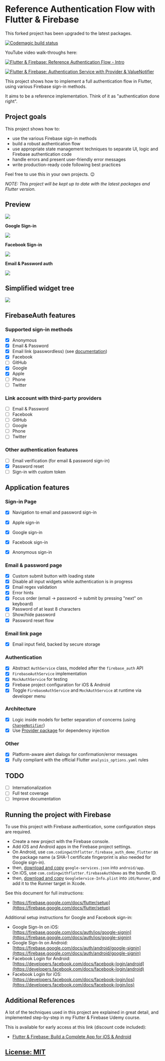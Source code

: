 # Reference Authentication Flow with Flutter & Firebase

This forked project has been upgraded to the latest packages.

[![Codemagic build status](https://api.codemagic.io/apps/5d8e174b125acf001aca4a45/5d8e174b125acf001aca4a44/status_badge.svg)](https://codemagic.io/apps/5d8e174b125acf001aca4a45/5d8e174b125acf001aca4a44/latest_build)

YouTube video walk-throughs here: 

[![Flutter & Firebase: Reference Authentication Flow - Intro](media/firebase-auth-banner-youtube.png)](https://youtu.be/-Za1MspEt5I)

[![Flutter & Firebase: Authentication Service with Provider & ValueNotifier](media/firebase-auth-service-provider-banner-youtube.png)](https://youtu.be/MjY1_LaXyd8)

This project shows how to implement a full authentication flow in Flutter, using various Firebase sign-in methods.

It aims to be a reference implementation. Think of it as "authentication done right".

## Project goals

This project shows how to:

- use the various Firebase sign-in methods
- build a robust authentication flow
- use appropriate state management techniques to separate UI, logic and Firebase authentication code
- handle errors and present user-friendly error messages
- write production-ready code following best practices

Feel free to use this in your own projects. 😉

_NOTE: This project will be kept up to date with the latest packages and Flutter version._

## Preview

![](media/firebase-auth-screens.png)

**Google Sign-in**

![](media/google-sign-in.gif)

**Facebook Sign-in**

![](media/facebook-sign-in.gif)

**Email & Password auth**

![](media/email-password-sign-in.gif)

## Simplified widget tree

![](media/simplified-widget-tree.png)

## FirebaseAuth features

### Supported sign-in methods

- [x] Anonymous
- [x] Email & Password
- [x] Email link (passwordless) (see [documentation](docs/sign-in-email-link.md))
- [x] Facebook
- [ ] GitHub
- [x] Google
- [x] Apple
- [ ] Phone
- [ ] Twitter

### Link account with third-party providers

- [ ] Email & Password
- [ ] Facebook
- [ ] GitHub
- [ ] Google
- [ ] Phone
- [ ] Twitter

### Other authentication features

- [ ] Email verification (for email & password sign-in)
- [x] Password reset
- [ ] Sign-in with custom token

## Application features

### Sign-in Page

- [x] Navigation to email and password sign-in
- [x] Apple sign-in
- [x] Google sign-in
- [x] Facebook sign-in
- [x] Anonymous sign-in


### Email & password page

- [x] Custom submit button with loading state
- [x] Disable all input widgets while authentication is in progress
- [x] Email regex validation
- [x] Error hints
- [x] Focus order (email -> password -> submit by pressing "next" on keyboard)
- [x] Password of at least 8 characters
- [ ] Show/hide password
- [x] Password reset flow

### Email link page

- [x] Email input field, backed by secure storage

### Authentication

- [x] Abstract `AuthService` class, modeled after the `firebase_auth` API
- [x] `FirebaseAuthService` implementation
- [x] `MockAuthService` for testing
- [x] Firebase project configuration for iOS & Android
- [x] Toggle `FirebaseAuthService` and `MockAuthService` at runtime via developer menu

### Architecture

- [x] Logic inside models for better separation of concerns (using [`ChangeNotifier`](https://api.flutter.dev/flutter/foundation/ChangeNotifier-class.html))
- [x] Use [Provider package](https://pub.dev/packages/provider) for dependency injection

### Other

- [x] Platform-aware alert dialogs for confirmation/error messages
- [x] Fully compliant with the official Flutter `analysis_options.yaml` rules

## TODO

- [ ] Internationalization
- [ ] Full test coverage
- [ ] Improve documentation

## Running the project with Firebase

To use this project with Firebase authentication, some configuration steps are required.

- Create a new project with the Firebase console.
- Add iOS and Android apps in the Firebase project settings.
- On Android, use `com.codingwithflutter.firebase_auth_demo_flutter` as the package name (a SHA-1 certificate fingerprint is also needed for Google sign-in).
- then, [download and copy](https://firebase.google.com/docs/flutter/setup#configure_an_android_app) `google-services.json` into `android/app`.
- On iOS, use `com.codingwithflutter.firebaseAuthDemo` as the bundle ID.
- then, [download and copy](https://firebase.google.com/docs/flutter/setup#configure_an_ios_app) `GoogleService-Info.plist` into `iOS/Runner`, and add it to the Runner target in Xcode.

See this document for full instructions:

- [https://firebase.google.com/docs/flutter/setup](https://firebase.google.com/docs/flutter/setup) 

Additional setup instructions for Google and Facebook sign-in:

- Google Sign-In on iOS: [https://firebase.google.com/docs/auth/ios/google-signin](https://firebase.google.com/docs/auth/ios/google-signin)
- Google Sign-In on Android: [https://firebase.google.com/docs/auth/android/google-signin](https://firebase.google.com/docs/auth/android/google-signin)
- Facebook Login for Android: [https://developers.facebook.com/docs/facebook-login/android](https://developers.facebook.com/docs/facebook-login/android)
- Facebook Login for iOS: [https://developers.facebook.com/docs/facebook-login/ios](https://developers.facebook.com/docs/facebook-login/ios)

## Additional References

A lot of the techniques used in this project are explained in great detail, and implemented step-by-step in my Flutter & Firebase Udemy course.

This is available for early access at this link (discount code included):

- [Flutter & Firebase: Build a Complete App for iOS & Android](https://www.udemy.com/flutter-firebase-build-a-complete-app-for-ios-android/?couponCode=DART15&password=codingwithflutter)


## [License: MIT](LICENSE.md)
